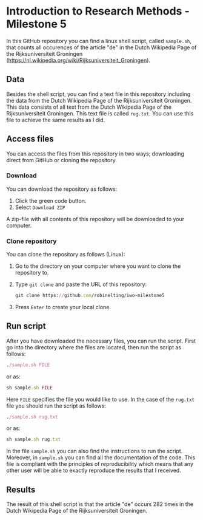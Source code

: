 # Introduction to Research Methods - Milestone 5

In this GitHub repository you can find a linux shell script, called `sample.sh`, that counts all occurences of the article "de" in the Dutch Wikipedia Page of the Rijksuniversiteit Groningen (https://nl.wikipedia.org/wiki/Rijksuniversiteit_Groningen).

## Data
Besides the shell script, you can find a text file in this repository including the data from the Dutch Wikipedia Page of the Rijksuniversiteit Groningen. This data consists of all text from the Dutch Wikipedia Page of the Rijksuniversiteit Groningen. This text file is called `rug.txt`. You can use this file to achieve the same results as I did.

## Access files
You can access the files from this repository in two ways; downloading direct from GitHub or cloning the repository.

### Download
You can download the repository as follows:
1. Click the green code button.
2. Select `Download ZIP`

A zip-file with all contents of this repository will be downloaded to your computer.

### Clone repository
You can clone the repository as follows (Linux):
1. Go to the directory on your computer where you want to clone the repository to.
2. Type ```git clone``` and paste the URL of this repository:

   ```ruby
   git clone https://github.com/robinelting/iwo-milestone5
   ```
3. Press `Enter` to create your local clone.

## Run script
After you have downloaded the necessary files, you can run the script.
First go into the directory where the files are located, then run the script as follows:
```ruby
./sample.sh FILE
```
or as:
```ruby
sh sample.sh FILE
```
Here `FILE` specifies the file you would like to use. In the case of the `rug.txt` file you should run the script as follows:
```ruby
./sample.sh rug.txt
```
or as:
```ruby
sh sample.sh rug.txt
```

In the file `sample.sh` you can also find the instructions to run the script. Moreover, in `sample.sh` you can find all the documentation of the code.
This file is compliant with the principles of reproducibility which means that any other user will be able to exactly reproduce the results that I received.

## Results
The result of this shell script is that the article "de" occurs 282 times in the Dutch Wikipedia Page of the Rijksuniversiteit Groningen.
